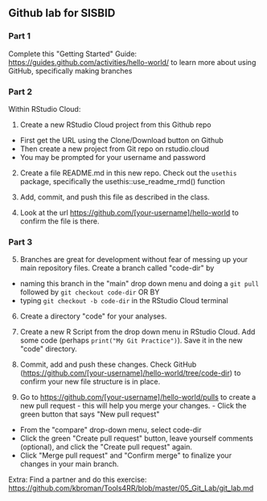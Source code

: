 ## Github lab for SISBID

### Part 1

Complete this "Getting Started" Guide:
https://guides.github.com/activities/hello-world/
to learn more about using GitHub, specifically making branches

### Part 2

Within RStudio Cloud:

1. Create a new RStudio Cloud project from this Github repo
- First get the URL using the Clone/Download button on Github
- Then create a new project from Git repo on rstudio.cloud
- You may be prompted for your username and password

2. Create a file README.md in this new repo. Check out the `usethis` package, specifically the usethis::use_readme_rmd() function

3. Add, commit, and push this file as described in the class.

4. Look at the url https://github.com/[your-username]/hello-world to confirm the file is there. 

### Part 3

5. Branches are great for development without fear of messing up your main repository files. Create a branch called "code-dir" by 
- naming this branch in the "main" drop down menu and doing a `git pull` followed by `git checkout code-dir`
OR BY
- typing `git checkout -b code-dir` in the RStudio Cloud terminal

6. Create a directory "code" for your analyses.

7. Create a new R Script from the drop down menu in RStudio Cloud. Add some code (perhaps `print("My Git Practice")`). Save it in the new "code" directory.

8. Commit, add and push these changes. Check GitHub (https://github.com/[your-username]/hello-world/tree/code-dir) to confirm your new file structure is in place.

9. Go to https://github.com/[your-username]/hello-world/pulls to create a new pull request - this will help you merge your changes. - Click the green button that says "New pull request"
- From the "compare" drop-down menu, select code-dir
- Click the green "Create pull request" button, leave yourself comments (optional), and click the "Create pull request" again.
- Click "Merge pull request" and "Confirm merge" to finalize your changes in your main branch.

Extra: Find a partner and do this exercise: https://github.com/kbroman/Tools4RR/blob/master/05_Git_Lab/git_lab.md
